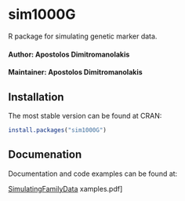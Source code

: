 # sim1000G


R package for simulating genetic marker data. 

#### Author: Apostolos Dimitromanolakis
#### Maintainer: Apostolos Dimitromanolakis

## Installation

The most stable version can be found at CRAN:

```R
install.packages("sim1000G")
```


## Documenation

Documentation and code examples can be found at:

[SimulatingFamilyData](https://adimitromanolakis.github.io/sim1000G/inst/doc/SimulatingFamilyData.html)
xamples.pdf]

